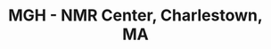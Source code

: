 ---
title: "MGH - NMR Center, Charlestown, MA"
project_id: 
conf_date: 1993-11-06
conference_id: ""
presenters:
   - peter_bandettini
summary: "MGH - NMR Center, Charlestown, MA"
file: /assets/presentations/
filename: 
layout: presentation
---